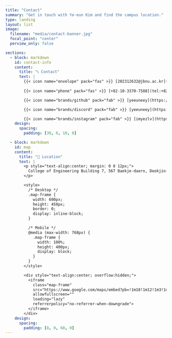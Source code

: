 ```yaml
---
title: "Contact"
summary: "Get in touch with Ye-eun Kim and find the campus location."
type: landing
layout: list
image:
  filename: "media/contact-banner.jpg"
  focal_point: "center"
  perview_only: false

sections:
  - block: markdown
    id: contact-info
    content:
      title: "📞 Contact"
      text: |
        {{< icon name="envelope" pack="fas" >}} [202312632@jbnu.ac.kr](mailto:202312632@jbnu.ac.kr)
        
        {{< icon name="phone" pack="fas" >}} [+82-10-3370-7588](tel:+821033707588)

        {{< icon name="brands/github" pack="fab" >}} [yeeuneey](https://github.com/yeeuneey)

        {{< icon name="brands/discord" pack="fab" >}} [yeeuneey](https://discord.com/users/yeeuneey) 

        {{< icon name="brands/instagram" pack="fab" >}} [imyezlv](https://instagram.com/imyezlv)
    design:
      spacing:
        padding: [30, 0, 10, 0]

  - block: markdown
    id: map
    content:
      title: "📍 Location"
      text: |
        <p style="text-align:center; margin: 0 0 12px;">
          College of Engineering Building 7, 567 Baekje-daero, Deokjin-gu, Jeonju-si
        </p>

        <style>
          /* Desktop */
          .map-frame {
            width: 600px;
            height: 450px;
            border: 0;
            display: inline-block;
          }

          /* Mobile */
          @media (max-width: 768px) {
            .map-frame {
              width: 100%;
              height: 400px;
              display: block;
            }
          }
        </style>

        <div style="text-align:center; overflow:hidden;">
          <iframe
            class="map-frame"
            src="https://www.google.com/maps/embed?pb=!1m18!1m12!1m3!1d3903.0540515781927!2d127.13295709890805!3d35.84552462693218!2m3!1f0!2f0!3f0!3m2!1i1024!2i768!4f13.1!3m3!1m2!1s0x35702330dc920b9d%3A0x1d0d425396006646!2z7KCE67aB64yA7ZWZ6rWQIOqzteqzvOuMgOs2VmSA37Zi46rSA!5e0!3m2!1sko!2skr!4v1760322660618!5m2!1sko!2skr"
            allowfullscreen=""
            loading="lazy"
            referrerpolicy="no-referrer-when-downgrade">
          </iframe>
        </div>
    design:
      spacing:
        padding: [8, 0, 60, 0]
---
```

